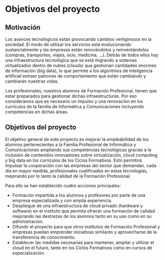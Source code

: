 # Objetivos del proyecto

## Motivación

Los avances tecnológicos están provocando cambios vertiginosos en la sociedad. El modo de utilizar los servicios está evolucionando sustancialmente y las empresas están renovándolos y reinventándolos (compras, transportes, viajes, ocio, medicina, …). Detrás de todos ellos hay una infraestructura tecnológica que se está migrando a sistemas virtualizados dentro de nubes (clouds) que gestionan cantidades enormes de información (big data), lo que permite a los algoritmos de inteligencia artificial extraer patrones de comportamiento que están cambiando y cambiarán nuestras vidas.

Los profesionales, nuestros alumnos de Formación Profesional, tienen que estar preparados para gestionar dichas infraestructuras. Por eso consideramos que es necesario un impulso y una renovación en los currículos de la familia de Informática y Comunicaciones incluyendo competencias en dichas áreas.

## Objetivos del proyecto
El objetivo general de este proyecto es mejorar la empleabilidad de los alumnos pertenecientes a la Familia Profesional de Informática y Comunicaciones ampliando sus competencias tecnológicas gracias a la inclusión de contenidos innovadores sobre virtualización, cloud computing y big data en los currículos de los Ciclos Formativos. Esto permitirá impulsar la cooperación con las empresas del sector que demandan, cada día en mayor medida,  profesionales cualificados en estas tecnologías, mejorando por lo tanto la calidad de la Formación Profesional.

Para ello se han establecido cuatro acciones principales:

- Formación impartida a los alumnos y profesores por parte de una empresa especializada y con amplia experiencia.
- Despliegue de una infraestructura de cloud privado (hardware y software) en el instituto que permita ofrecer una formación de calidad mejorando las destrezas de los alumnos tanto en su uso como en su administración.
- Difundir el proyecto para que otros institutos de Formación Profesional  y empresas puedan emprender iniciativas similares y aprovecharse de la transferencia de conocimiento.
- Establecer las medidas necesarias para mantener, ampliar y utilizar el cloud en el futuro, tanto en los Ciclos Formativos como en cursos de especialización.